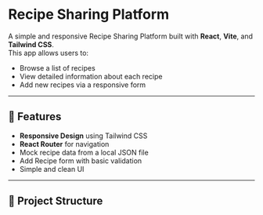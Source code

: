 # Recipe Sharing Platform

A simple and responsive Recipe Sharing Platform built with **React**, **Vite**, and **Tailwind CSS**.  
This app allows users to:
- Browse a list of recipes
- View detailed information about each recipe
- Add new recipes via a responsive form

---

## 🚀 Features
- **Responsive Design** using Tailwind CSS
- **React Router** for navigation
- Mock recipe data from a local JSON file
- Add Recipe form with basic validation
- Simple and clean UI

---

## 📂 Project Structure
